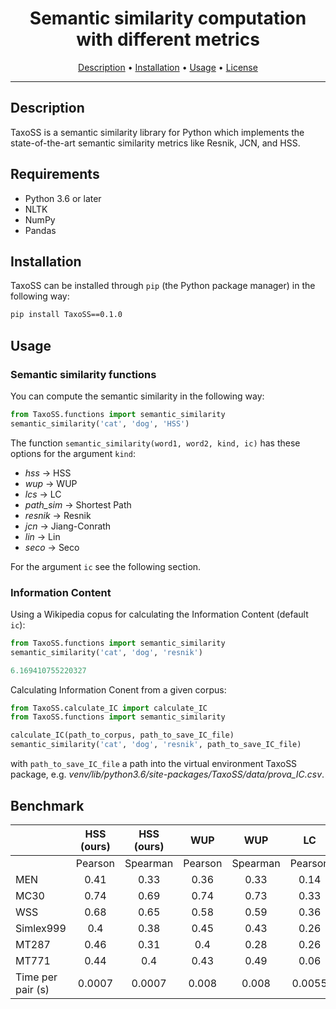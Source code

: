 <!-- <h1 align="center">
<img src="https://gitlab.com/anna.giabelli/TaxoSS/-/blob/master/img/logo.svg" alt="TaxoSS" width="400">
</h1> -->
<h1 align="center">Semantic similarity computation with different metrics</h1>

<p align="center">
  <a href="#description">Description</a> •
  <a href="#installation">Installation</a> •
  <a href="#usage">Usage</a> •
  <a href="#license">License</a>
</p>

---

## Description

TaxoSS is a semantic similarity library for Python which implements the state-of-the-art semantic similarity metrics like Resnik, JCN, and HSS.

## Requirements

- Python 3.6 or later
- NLTK
- NumPy
- Pandas

## Installation

TaxoSS can be installed through `pip` (the Python package manager) in the following way:

```bash
pip install TaxoSS==0.1.0
```


## Usage

### Semantic similarity functions

You can compute the semantic similarity in the following way:

```python
from TaxoSS.functions import semantic_similarity
semantic_similarity('cat', 'dog', 'HSS')
```

The function `semantic_similarity(word1, word2, kind, ic)` has these options for the argument `kind`:

* *hss* -> HSS
* *wup* -> WUP
* *lcs* -> LC
* *path_sim* -> Shortest Path
* *resnik* -> Resnik
* *jcn* -> Jiang-Conrath
* *lin* -> Lin
* *seco* -> Seco

For the argument `ic` see the following section.

### Information Content

Using a Wikipedia copus for calculating the Information Content (default `ic`):

```python
from TaxoSS.functions import semantic_similarity
semantic_similarity('cat', 'dog', 'resnik')

6.169410755220327
```
Calculating Information Conent from a given corpus:

```python
from TaxoSS.calculate_IC import calculate_IC
from TaxoSS.functions import semantic_similarity

calculate_IC(path_to_corpus, path_to_save_IC_file)
semantic_similarity('cat', 'dog', 'resnik', path_to_save_IC_file)
```
with `path_to_save_IC_file` a path into the virtual environment TaxoSS package, e.g. *venv/lib/python3.6/site-packages/TaxoSS/data/prova_IC.csv*.

## Benchmark

|                               |  HSS (ours) |      HSS (ours)         | WUP |       WUP        | LC |   LC       | Shortest Path |   Shortest Path       | Resnik |     Resnik     | Jiang-Conrath |     Jiang-Conrath     | Lin |     Lin     | Seco |    Seco      |
|-------------------------------|:-------------:|:-------------:|:---------------:|:-------------:|:-----------------------:|:--------:|:-------------:|:--------:|:-------------------------:|:--------:|:-------------------------------:|:--------:|:----------------------:|:--------:|:----------------------:|:--------:|
|                               |    Pearson    |    Spearman   |     Pearson     |    Spearman   |         Pearson         | Spearman |    Pearson    | Spearman |          Pearson          | Spearman | Pearson                         | Spearman | Pearson                | Spearman | Pearson                | Spearman |
|    MEN    | 0.41 | 0.33 |       0.36      | 0.33 |           0.14          |   0.05   |      0.07     |   0.03   |            0.05           |   0.03   |              -0.05              |   -0.04  |          0.05          |   0.04   |          -0.01         |   0.03   |
| MC30 | 0.74 |      0.69     |  0.74  | 0.73 |           0.33          |   0.21   |      0.22     |    0.3   |            0.13           |   0.03   |              -0.06              |   -0.01  |          0.05          |   0.01   |          0.13          |   -0.09  |
|      WSS      | 0.68 | 0.65 |       0.58      |      0.59     |           0.36          |   0.23   |      0.16     |    0.1   |            0.02           |   -0.03  |               0.04              |   0.06   |          0.03          |   0.06   |          -0.01         |   -0.04  |
|    Simlex999   |      0.4      |      0.38     |  0.45  | 0.43 |           0.26          |   0.15   |      0.2      |   0.16   |           -0.04           |   -0.04  |               0.12              |   0.14   |          0.12          |   0.14   |          -0.02         |   -0.08  |
|     MT287   | 0.46 | 0.31 |       0.4       |      0.28     |           0.26          |   0.12   |      0.11     |   0.11   |            0.03           |   0.04   |               0.18              |   0.16   |          0.22          |   0.17   |            0           |   -0.06  |
|     MT771    | 0.44 |      0.4      |       0.43      | 0.49 |           0.06          |   0.02   |      0.1      |   0.13   |             0             |   -0.01  |                0                |     0    |            0           |     0    |          -0.05         |   -0.03  |
| Time per pair (s)             |     0.0007    |        0.0007         |      0.008      |         0.008          |          0.0055         |       0.0055     |     0.0064    |       0.0064   |           0.5586   |   0.5586     |              0.551              |       0.551      |         0.5866         |       0.5866      |         0.0013         |       0.0013     |
